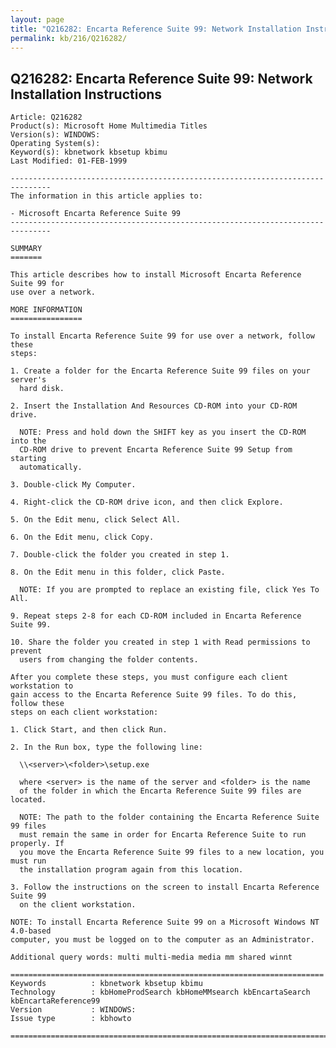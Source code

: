 ```yaml
---
layout: page
title: "Q216282: Encarta Reference Suite 99: Network Installation Instructions"
permalink: kb/216/Q216282/
---
```


## Q216282: Encarta Reference Suite 99: Network Installation Instructions

	Article: Q216282
	Product(s): Microsoft Home Multimedia Titles
	Version(s): WINDOWS:
	Operating System(s): 
	Keyword(s): kbnetwork kbsetup kbimu
	Last Modified: 01-FEB-1999
	
	-------------------------------------------------------------------------------
	The information in this article applies to:
	
	- Microsoft Encarta Reference Suite 99 
	-------------------------------------------------------------------------------
	
	SUMMARY
	=======
	
	This article describes how to install Microsoft Encarta Reference Suite 99 for
	use over a network.
	
	MORE INFORMATION
	================
	
	To install Encarta Reference Suite 99 for use over a network, follow these
	steps:
	
	1. Create a folder for the Encarta Reference Suite 99 files on your server's
	  hard disk.
	
	2. Insert the Installation And Resources CD-ROM into your CD-ROM drive.
	
	  NOTE: Press and hold down the SHIFT key as you insert the CD-ROM into the
	  CD-ROM drive to prevent Encarta Reference Suite 99 Setup from starting
	  automatically.
	
	3. Double-click My Computer.
	
	4. Right-click the CD-ROM drive icon, and then click Explore.
	
	5. On the Edit menu, click Select All.
	
	6. On the Edit menu, click Copy.
	
	7. Double-click the folder you created in step 1.
	
	8. On the Edit menu in this folder, click Paste.
	
	  NOTE: If you are prompted to replace an existing file, click Yes To All.
	
	9. Repeat steps 2-8 for each CD-ROM included in Encarta Reference Suite 99.
	
	10. Share the folder you created in step 1 with Read permissions to prevent
	  users from changing the folder contents.
	
	After you complete these steps, you must configure each client workstation to
	gain access to the Encarta Reference Suite 99 files. To do this, follow these
	steps on each client workstation:
	
	1. Click Start, and then click Run.
	
	2. In the Run box, type the following line:
	
	  \\<server>\<folder>\setup.exe
	
	  where <server> is the name of the server and <folder> is the name
	  of the folder in which the Encarta Reference Suite 99 files are located.
	
	  NOTE: The path to the folder containing the Encarta Reference Suite 99 files
	  must remain the same in order for Encarta Reference Suite to run properly. If
	  you move the Encarta Reference Suite 99 files to a new location, you must run
	  the installation program again from this location.
	
	3. Follow the instructions on the screen to install Encarta Reference Suite 99
	  on the client workstation.
	
	NOTE: To install Encarta Reference Suite 99 on a Microsoft Windows NT 4.0-based
	computer, you must be logged on to the computer as an Administrator.
	
	Additional query words: multi multi-media media mm shared winnt
	
	======================================================================
	Keywords          : kbnetwork kbsetup kbimu 
	Technology        : kbHomeProdSearch kbHomeMMsearch kbEncartaSearch kbEncartaReference99
	Version           : WINDOWS:
	Issue type        : kbhowto
	
	=============================================================================
	
